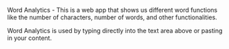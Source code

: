 Word Analytics - This is a web app that shows us different word functions like the number of characters, number of words, and other functionalities.

Word Analytics is used by typing directly into the text area above or pasting in your content.


